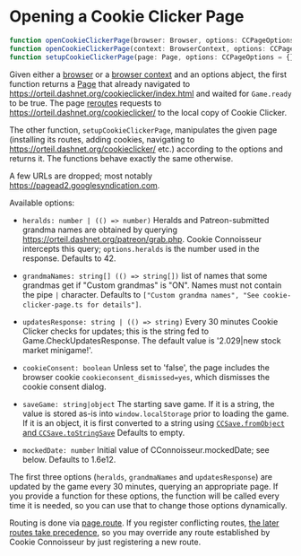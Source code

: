 Opening a Cookie Clicker Page
=============================

```typescript
function openCookieClickerPage(browser: Browser, options: CCPageOptions = {}): Promise<Page>
function openCookieClickerPage(context: BrowserContext, options: CCPageOptions = {}): Promise<Page>
function setupCookieClickerPage(page: Page, options: CCPageOptions = {}): Promise<Page>
```

Given either a [browser](https://playwright.dev/docs/api/class-browser/)
or a [browser context](https://playwright.dev/docs/api/class-browsercontext/)
and an options abject,
the first function returns a [Page](https://playwright.dev/docs/api/class-page)
that already navigated to <https://orteil.dashnet.org/cookieclicker/index.html>
and waited for `Game.ready` to be true.
The page [reroutes](https://playwright.dev/docs/api/class-route)
requests to <https://orteil.dashnet.org/cookieclicker/> to the local copy of Cookie Clicker.

The other function,
`setupCookieClickerPage`,
manipulates the given page
(installing its routes, adding cookies,
navigating to <https://orteil.dashnet.org/cookieclicker/> etc.)
according to the options and returns it.
The functions behave exactly the same otherwise.

A few URLs are dropped;
most notably <https://pagead2.googlesyndication.com>.

Available options:

-   `heralds: number | (() => number)`
    Heralds and Patreon-submitted grandma names are obtained by querying
    <https://orteil.dashnet.org/patreon/grab.php>. Cookie Connoisseur intercepts this query;
    `options.heralds` is the number used in the response.
    Defaults to 42.

-   `grandmaNames: string[] (() => string[])`
    list of names that some grandmas get if "Custom grandmas" is "ON".
    Names must not contain the pipe `|` character.
    Defaults to `["Custom grandma names", "See cookie-clicker-page.ts for details"]`.

-   `updatesResponse: string | (() => string)`
    Every 30 minutes Cookie Clicker checks for updates;
    this is the string fed to Game.CheckUpdatesResponse.
    The default value is '2.029|new stock market minigame!'.

-   `cookieConsent: boolean`
    Unless set to 'false',
    the page includes the browser cookie `cookieconsent_dismissed=yes`,
    which dismisses the cookie consent dialog.

-   `saveGame: string|object`
    The starting save game.
    If it is a string, the value is stored as-is into `window.localStorage`
    prior to loading the game.
    If it is an object, it is first converted to a string using
    [`CCSave.fromObject` and `CCSave.toStringSave`](doc/CCSave.md#API)
    Defaults to empty.

-   `mockedDate: number`
    Initial value of CConnoisseur.mockedDate; see below.
    Defaults to 1.6e12.

The first three options
(`heralds`, `grandmaNames` and `updatesResponse`)
are updated by the game every 30 minutes,
querying an appropriate page.
If you provide a function for these options,
the function will be called every time it is needed,
so you can use that to change those options dynamically.

Routing is done via [page.route](https://playwright.dev/docs/api/class-page#page-route).
If you register conflicting routes,
[the later routes take precedence](https://github.com/microsoft/playwright/issues/7394),
so you may override any route established by Cookie Connoisseur
by just registering a new route.
